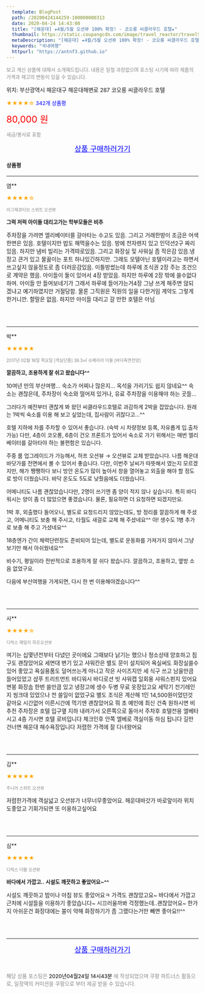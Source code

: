 ```yaml
---
  template: BlogPost
  path: /20200424144259-100000000313
  date: 2020-04-24 14:43:00
  title: "[해운대] ★4월/5월 오션뷰 100% 확정! - 코오롱 씨클라우드 호텔★"
  thumbnail: https://static.coupangcdn.com/image/travel_reactor/travelSeller/hotel/A00079695/25860848-34c6-4d10-92bc-b5508b28b5f0.jpg
  metaDescription: "[해운대] ★4월/5월 오션뷰 100% 확정! - 코오롱 씨클라우드 호텔★,국내여행"
  keywords: "국내여행"
  httpurl: "https://antnf3.github.io"
---
```

  
<span style="color: #888;font-size:0.8rem">보고 계신 상품에 대해서 소개해드립니다.
내용은 일절 과장없으며 포스팅 시기에 따라 제품의 가격과 재고의 변동이 있을 수 있습니다.</span>
  
<span style="font-size: 0.9rem;">위치: 부산광역시 해운대구 해운대해변로 287 코오롱 씨클라우드 호텔</span>
  
<span style="color: orange;">★★★★☆</span> <span style="color: blue;font-size: 0.85rem;">342개 상품평</span>
  
<span style="color: red;font-size: 1.5rem;">80,000 원</span>
  
<span style="color: #888;font-size:0.8rem">세금/봉사료 포함</span>





<p align="center"><a href="http://me2.do/GbxeS72Q" style="font-size: 1.2rem; color: blue;">상품 구매하러가기</a></p>

#### 상품평
  
---
  
염**
    
<span style="color: orange;">★★★★☆</span>
    
<span style="color: #888;font-size:0.7rem">이그제큐티브 스위트 오션뷰</span>
    
<span style="font-size:0.85rem">**그럭 저럭  아이들 대리고가는 학부모들은 비추**</span>
    
<span style="font-size: 0.9rem;">주차장을 가려면 엘리베이터를 갈아타는 수고도 있음. 그리고 거래한방이 조금은 어색한면은 있음. 호텔이지만 밥도 해먹을수는 있음. 방에 전자렌지 있고 인덕션2구 짜리있음.  하지만 냄비 빌리는 가격따로있음. 그리고 화장실 및 샤워실 좀 작은감 있음.냉장고 큰거 있고  물끓이는 포트 하나있긴하지만. 그래도 모텔아닌 호텔이라고는 하면서 쓰고싶지 않을정도로 좀 더러운감있음. 이틀방썼는데 하루에 조식권 2장 주는 조건으로 계약은 했음. 아이들이 둘이 있어서 4장 받았음. 하지만 하루에 2장 밖에 쓸수없다하여. 아이들 만 들여보네기가  그래서 하루에 들어가는거4장 그냥 쓰게 해주면 않되겠냐고 예기하였지만 거절당함. 물론  그직원은 직원의 일을 다한거임 계약도 그렇게 한거니깐. 할말은 없음. 하지만 아이들 대리고 갈 만한 호텔은 아님</span>
    
<br>
<br>

---
  
박**
    
<span style="color: orange;">★★★★★</span>
    
<span style="color: #888;font-size:0.7rem">2017년 02월 16일 목요일 [객실단품] 36.3㎡ 슈페리어 더블 [바다측면전망]</span>
    
<span style="font-size:0.85rem">**깔끔하고, 조용하게 잘 쉬고 왔습니다^^**</span>
    
<span style="font-size: 0.9rem;">10여년 만의 부산여행... 숙소가 어찌나 많은지... 옥석을 가리기도 쉽지 않네요^^
숙소는 괜찮은데, 주차장이 숙소와 떨어져 있거나, 유료 주차장을 이용해야 하는 곳들...

그러다가 예전부터 괜찮게 봐 왔던 씨클라우드호텔로 과감하게 2박을 잡았습니다.
원래는 1박씩 숙소를 이용 해 보고 싶었는데, 집사람이 귀찮다고...^^

호텔 지하에 차를 주차할 수 있어서 좋습니다.
(숙박 시 차량정보 등록, 자유롭게 입.출차 가능)
다만, 4층이 코오롱, 6층이 건오 프론트가 있어서
숙소로 가기 위해서는 매번 엘리베이터를 갈아타야 하는 불편함은 있습니다.

주중 룸 업그레이드가 가능해서, 하프 오션뷰 → 오션뷰로 교체 받았습니다.
나름 해운대 바닷가를 전면에서 볼 수 있어서 좋습니다.
다만, 이번주 날씨가 따뜻해서 였는지 모르겠지만, 해가 쨍쨍하다 보니 방안 온도가 많이 높아서
창을 열어놓고 외출을 해야 할 정도로 방이 더웠습니다. 바닥 온도도 5도로 낮췄음에도 더웠습니다.

어메니티도 나름 괜찮았습니다만, 2명이 쓰기엔 좀 양이 적지 않나 싶습니다.
특히 바디워시는 양이 좀 더 많았으면 좋겠습니다. 물론, 필요하면 더 요청하면 되겠지만요.

1박 후, 외출했다 들어오니, 별도로 요청드리지 않았는데도,
방 정리를 깔끔하게 해 주셨고, 어메니티도 보충 해 주시고, 타월도 새걸로 교체 해 주셨네요^^
아! 생수도 1병 추가로 보충 해 주고 가셨네요^^

18층엔가 간이 체력단련장도 준비되어 있는데, 별도로 운동화를 가져가지 않아서
그냥 보기만 해서 아쉬웠네요^^

비수기, 평일이라 전반적으로 조용하게 잘 쉬다 왔습니다.
깔끔하고, 조용하고, 옆방 소음 없었구요.

다음에 부산여행을 가게되면, 다시 한 번 이용해야겠습니다^^</span>
    
<br>
<br>

---
  
사**
    
<span style="color: orange;">★★★★☆</span>
    
<span style="color: #888;font-size:0.7rem">디럭스 패밀리 하프오션뷰</span>
    

    
<span style="font-size: 0.9rem;">여기는 십몇년전부터 다녔던 곳이에요
그때보다 낡기는 했으나 청소상태 양호하고
침구도 괜찮았어요
세면대 변기  있고 샤워칸은 별도 문이 설치되어
욕실써도 화장실쓸수있어 좋았고
욕실용품도 덜어쓰는게 아니고 작은 사이즈지만
세 식구 쓰고 남을만큼 들어있었고
샴푸 트리트먼트 바디워시 바디로션 
빗 샤워캡 일회용 샤워스펀지  있어요
면봉  화장솜 한번 쓸만큼 있고
냉장고에 생수 두병 무료
옷장있고요
세탁기 전기레인지 씽크대 있었으나 전 쓸일이 없었구요
별도 조식은 계산해 1인 14,500원이었던것 같아요
시간없어 이른시간에 먹기엔 괜찮았어요
뭐 초 예민에 최신 건축 원하시면 비추천
주차장은 호텔 입구옆 지하 내려가서 오른쪽으로 돌아서
주차후 호텔전용 엘베타시고 4층 가시면
호텔 로비입니다
체크인후 안쪽 엘베로 객실이동 하심 됩니다
길만 건너면 해운대 해수욕장입니다
저렴한 가격에 잘 다녀왔어요</span>
    
<br>
<br>

---
  
김**
    
<span style="color: orange;">★★★★★</span>
    
<span style="color: #888;font-size:0.7rem">주니어 스위트 오션뷰</span>
    

    
<span style="font-size: 0.9rem;">저렴한가격에 객실넓고 오션뷰가 너무너무좋았어요. 해운대바갓가 바로앞이라 위치도좋았고 기회가되면 또 이용하고싶어요</span>
    
<br>
<br>

---
  
심**
    
<span style="color: orange;">★★★★★</span>
    
<span style="color: #888;font-size:0.7rem">디럭스 더블 오션뷰</span>
    
<span style="font-size:0.85rem">**바다에서 가깝고.. 시설도 깨끗하고 좋았어요~^^**</span>
    
<span style="font-size: 0.9rem;">시설도 깨끗하고 밤이나 아침 뷰도 좋았어요ㅋ
가격도 괜찮았고요~
바다에서 가깝고 근처에 시설들을 이용하기 좋았습니다~
시끄러울까봐 걱정했는데..괜찮았어요~
한가지 아쉬운건 화장대에는 불이 약해 화장하기가 좀 그랬다는거만 빼면 좋아요!!^^</span>
    
<br>
<br>


  
---
  
<p align="center"><a href="http://me2.do/GbxeS72Q" style="font-size: 1.2rem; color: blue;">상품 구매하러가기</a></p>
  
<br>
  
<span style="font-size: 0.85rem; color: #888;">해당 상품 포스팅은 <span style="color: #000;"> 2020년04월24일 14시43분 </span> 에 작성되었으며 쿠팡 파트너스 활동으로, 일정액의 커미션을 쿠팡으로 부터 제공 받을 수 있습니다.</span>
